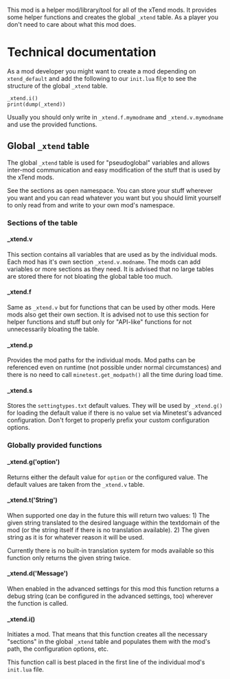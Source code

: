 This mod is a helper mod/library/tool for all of the xTend mods. It provides some helper functions and creates the global `_xtend` table. As a player you don't need to care about what this mod does.

# Technical documentation
As a mod developer you might want to create a mod depending on `xtend_default` and add the following to our `init.lua` fil;e to see the structure of the global `_xtend` table.

    _xtend.i()
    print(dump(_xtend))

Usually you should only write in `_xtend.f.mymodname` and `_xtend.v.mymodname` and use the provided functions.

## Global `_xtend` table
The global `_xtend` table is used for "pseudoglobal" variables and allows inter-mod communication and easy modification of the stuff that is used by the xTend mods.

See the sections as open namespace. You can store your stuff wherever you want and you can read whatever you want but you should limit yourself to only read from and write to your own mod's namespace.

### Sections of the table
#### _xtend.v
This section contains all variables that are used as by the individual mods. Each mod has it's own section `_xtend.v.modname`. The mods can add variables or more sections as they need. It is advised that no large tables are stored there for not bloating the global table too much.

#### _xtend.f
Same as `_xtend.v` but for functions that can be used by other mods. Here mods also get their own section. It is advised not to use this section for helper functions and stuff but only for "API-like" functions for not unnecessarily bloating the table.

#### _xtend.p
Provides the mod paths for the individual mods. Mod paths can be referenced even on runtime (not possible under normal circumstances) and there is no need to call `minetest.get_modpath()` all the time during load time.

#### _xtend.s
Stores the `settingtypes.txt` default values. They will be used by `_xtend.g()` for loading the default value if there is no value set via Minetest's advanced configuration. Don't forget to properly prefix your custom configuration options.

### Globally provided functions
#### _xtend.g('option')
Returns either the default value for `option` or the configured value. The default values are taken from the `_xtend.v` table.

#### _xtend.t('String')
When supported one day in the future this will return two values: 1) The given string translated to the desired language within the textdomain of the mod (or the string itself if there is no translation available). 2) The given string as it is for whatever reason it will be used.

Currently there is no built-in translation system for mods available so this function only returns the given string twice.

#### _xtend.d('Message')
When enabled in the advanced settings for this mod this function returns a debug string (can be configured in the advanced settings, too) wherever the function is called.

#### _xtend.i()
Initiates a mod. That means that this function creates all the necessary "sections" in the global `_xtend` table and populates them with the mod's path, the configuration options, etc.

This function call is best placed in the first line of the individual mod's `init.lua` file.
